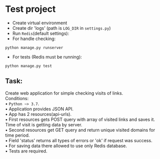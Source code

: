 Test project
=================

- Create virtual environment
- Create dir 'logs' (path is `LOG_DIR` in `settings.py`)
- Run `Redis`(default settings):  
- For handle checking:  
```
python manage.py runserver
```
- For tests (Redis must be running):  
```
python manage.py test
```

Task:
---------------
Create web application for simple checking visits of links.  
Conditions:  
• `Python ~> 3.7`.  
• Application provides JSON API.  
• App has 2 resources(api-urls).  
• First resources gets POST query with array of visited links and saves it. Time of visit is getting data by server.  
• Second resources get GET query and return unique visited domains for time period.  
• Field 'status' returns all types of errors or 'ok' if request was success.  
• For saving data there allowed to use only Redis database.  
• Tests are required.  
